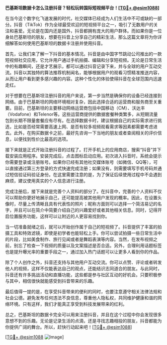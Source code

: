 **巴基斯坦数据卡怎么注册抖音？轻松玩转国际短视频平台！[[TG💪+ @esim1088](https://t.me/s/esim1088)]**

在当今这个数字化飞速发展的时代，社交媒体已经成为人们生活中不可或缺的一部分。抖音（TikTok）作为全球最受欢迎的短视频平台之一，吸引了无数用户的关注和喜爱。无论是在国内还是国外，抖音都拥有庞大的用户群体。而如果你是一位身处巴基斯坦的朋友，想要在抖音上分享自己的精彩生活，那么这篇文章将为你详细解答如何使用巴基斯坦的数据卡注册并使用抖音。

首先，让我们来了解一下抖音的基本情况。抖音是由中国字节跳动公司推出的一款短视频社交应用，它允许用户通过手机拍摄、编辑和分享短视频。无论是日常生活中的有趣瞬间，还是才艺展示，都可以通过抖音记录下来，并与全球的用户互动交流。抖音以其独特的算法推荐机制闻名，能够根据用户的观看习惯精准推送内容，从而让用户看到更多感兴趣的内容。这种个性化的体验使得抖音在全球范围内迅速走红。

对于想要在巴基斯坦注册抖音的用户来说，第一步当然是确保你的设备已经连接到网络。由于巴基斯坦的网络环境相对复杂，因此选择合适的运营商和服务商至关重要。目前，巴基斯坦的主要移动网络运营商包括中国移动（CM）、沃达丰（Vodafone）和Telenor等。这些运营商提供的数据套餐种类繁多，从短期流量包到长期不限量套餐应有尽有。在选择数据卡时，建议根据自己的实际需求进行挑选，比如是否经常需要高速上网、是否有较多视频观看需求等因素都需要考虑进去。此外，在购买数据卡之前，最好先咨询一下当地的朋友或者查阅相关的评价信息，以便找到性价比最高的选项。

接下来就是正式开始注册抖音的过程了。打开手机上的应用商店，搜索“抖音”并下载安装应用程序。安装完成后，点击图标启动应用。初次进入抖音时，系统会提示你需要登录或注册账号。如果你已经有其他社交媒体账号（如微信、QQ等），可以直接通过第三方登录的方式快速完成注册；如果没有，则需要填写手机号码并通过短信验证码验证身份。在这里需要注意的是，为了保证后续使用过程中不会遇到麻烦，建议使用真实的个人信息进行注册。

完成注册后，接下来就是完善个人资料的部分了。在抖音中，完善的个人资料不仅可以帮助你更好地展示自己，还可能提高被其他用户发现的概率。因此，在设置头像时，尽量上传清晰且具有代表性的照片；昵称方面则可以选择一个简洁易记的名字，并且可以在简介中简要介绍自己的兴趣爱好或者其他相关信息。同时，记得开启位置服务功能，这样可以让附近的人更容易找到你。

当一切准备就绪之后，就可以开始创作属于自己的短视频了。抖音提供了丰富的拍摄工具和特效滤镜，即使是初学者也能轻松上手。你可以尝试拍摄一些日常生活中的片段，比如美食制作、旅行见闻或者是舞蹈表演等内容。当然，在发布视频之前，别忘了检查一下视频的质量以及文案描述是否合适。另外，合理利用话题标签也是提升曝光率的重要手段之一，通过加入热门话题可以让更多人看到你的作品。

除了个人创作之外，抖音还支持与其他用户互动交流。你可以点赞、评论或者转发他人的视频，这样不仅能表达自己的观点，还能结识志同道合的朋友。与此同时，抖音还有许多挑战活动和直播功能，这些都是参与社区互动的好机会。只要积极参与其中，相信很快就能感受到抖音带来的乐趣。

最后值得一提的是，在享受抖音带来的便利的同时，也要注意遵守相关法律法规和社会公德。避免发布任何违法不良信息，尊重他人隐私权，共同维护健康和谐的网络环境。只有这样，我们才能真正享受到科技发展带来的红利。

总之，巴基斯坦的数据卡完全可以用来注册抖音，并且在这个过程中你会发现很多意想不到的乐趣。无论是记录生活的点滴，还是寻找志趣相投的朋友，抖音都能为你提供广阔的舞台。所以，赶快行动起来吧！[[TG💪+ @esim1088](https://t.me/s/esim1088)] 

[[TG💪+ @esim1088](https://t.me/s/esim1088) ![Image](https://i.postimg.cc/4NQfJmqS/Snipaste-2025-05-13-00-14-12.png)]
